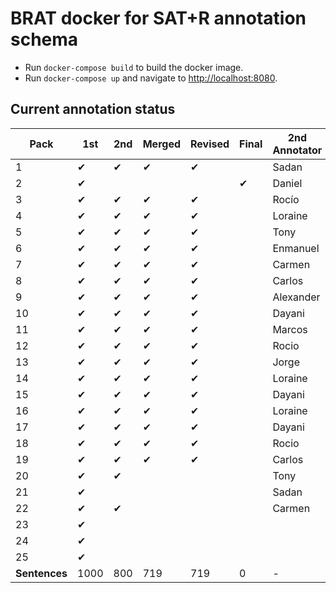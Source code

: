 # BRAT docker for SAT+R annotation schema

* Run `docker-compose build` to build the docker image.
* Run `docker-compose up` and navigate to [http://localhost:8080](http://localhost:8080).

## Current annotation status

| **Pack**      | **1st** | **2nd** | **Merged** | **Revised** | **Final** | **2nd Annotator** |
|--|--|--|--|--|--|--|
|  1 | ✔ | ✔ | ✔ | ✔   |   |  Sadan     |
|  2 | ✔ |   |   |   | ✔  |  Daniel    |
|  3 | ✔ | ✔ | ✔ | ✔   |   |  Rocío     |
|  4 | ✔ | ✔ | ✔ | ✔   |   |  Loraine   |
|  5 | ✔ | ✔ | ✔ | ✔   |   |  Tony      |
|  6 | ✔ | ✔ | ✔ | ✔   |   |  Enmanuel  |
|  7 | ✔ | ✔ | ✔ |  ✔  |   |  Carmen    |
|  8 | ✔ | ✔ | ✔ |  ✔  |   |  Carlos    |
|  9 | ✔ | ✔ | ✔ |  ✔  |   |  Alexander |
| 10 | ✔ | ✔ | ✔ |  ✔  |   |  Dayani    |
| 11 | ✔ | ✔ | ✔ |  ✔  |   |  Marcos    |
| 12 | ✔ | ✔ | ✔ |   ✔ |   |  Rocio     |
| 13 | ✔ | ✔ | ✔ |   ✔ |   |  Jorge     |
| 14 | ✔ | ✔ | ✔ |   ✔ |   |  Loraine   |
| 15 | ✔ | ✔ | ✔ |   ✔ |   |  Dayani    |
| 16 | ✔ | ✔ | ✔ |   ✔|   |  Loraine   |
| 17 | ✔ | ✔ | ✔ |   ✔|   |  Dayani    |
| 18 | ✔ | ✔ | ✔ |   ✔|   |  Rocio     |
| 19 | ✔ | ✔ | ✔ |   ✔|   |  Carlos    |
| 20 | ✔ | ✔ |   |   |   |  Tony      |
| 21 | ✔ |   |   |   |   |  Sadan     |
| 22 | ✔ | ✔ |   |   |   |  Carmen    |
| 23 | ✔ |   |   |   |   |            |
| 24 | ✔ |   |   |   |   |            |
| 25 | ✔ |   |   |   |   |            |
| **Sentences** | 1000 | 800 | 719 | 719 | 0 | - |
